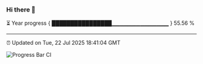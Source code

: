 ### Hi there 👋

⏳ Year progress { ████████████████▁▁▁▁▁▁▁▁▁▁▁▁▁▁ } 55.56 %

---

⏰ Updated on Tue, 22 Jul 2025 18:41:04 GMT

![Progress Bar CI](https://github.com/DhruviPatel157/GitHub-Actions-Demo/workflows/Progress%20Bar%20CI/badge.svg)
